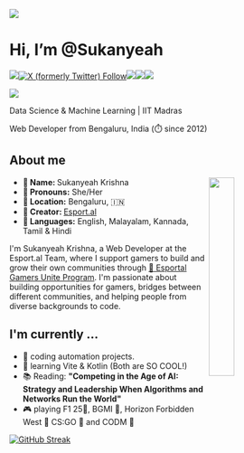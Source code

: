 ![](https://d15a02u2vz5xwk.cloudfront.net/dK0qQjq8nQz7fWmL/logos/sukanyeah_fly.svg)
<h1>Hi, I’m @Sukanyeah</h1>
<a href="https://www.linkedin.com/in/Sukanyeah"><img src="https://img.shields.io/badge/LinkedIn_%20-%230077b5.svg?&style=for-the-badge&logo=LinkedIn&logoColor=white"></a><a href="https://x.com/Sukanyeah"><img alt="X (formerly Twitter) Follow" src="https://img.shields.io/badge/X_%20-%23555555.svg?style=for-the-badge"></a><a href="https://www.facebook.com/Sukanyeah"><img src="https://img.shields.io/badge/facebook_%20-%234267B2.svg?&style=for-the-badge&logo=Facebook&logoColor=white"></a><a href="https://www.sukanyeah.com/"><img src="https://img.shields.io/badge/sukanyeah.com_%20-%23ff69b4.svg?&style=for-the-badge&logo=Google-Chrome&logoColor=white"></a><a href="https://www.instagram.com/Sukanyeah.Krishna"><img src="https://img.shields.io/badge/instagram_%20-%238a3ab9.svg?&style=for-the-badge&logo=Instagram&logoColor=white"></a>

![](https://www.sukanyeah.com/git)

<p>Data Science & Machine Learning | IIT Madras</p>
<p>Web Developer from Bengaluru, India (⏱️ since 2012)</p>

<h2>About me </h2>

<div >
  <img src="https://avatars.githubusercontent.com/u/21282402?s=460&u=9bba828da93873603a83982a5c1f27218fd3e276&v=4" align="right" width="30%" class="avatar circle">

<ul>
  <li><b>👧 Name: </b> Sukanyeah Krishna</li>
  <li><b>🌈 Pronouns:</b>  She/Her</li>
  <li><b>🧭 Location:</b> Bengaluru, 🇮🇳</li>
  <li><b>💼 Creator: </b><a href="https://esportal.com/">Esport.al</a></li>
  <li><b>📣 Languages:</b> English, Malayalam, Kannada, Tamil & Hindi</li>
</ul>

<p>I'm Sukanyeah Krishna, a Web Developer at the Esport.al Team, 
  where I support gamers to build and grow their own communities through <a href="https://esport.al/unite">🚩 Esportal Gamers Unite Program</a>. I'm passionate about building opportunities for gamers, bridges
   between different communities, and helping people from diverse backgrounds to code.
</p>

</div>

<h2> I'm currently ...</h2>

- 🔭 coding automation projects.
- 🌱 learning Vite & Kotlin (Both are SO COOL!)
- 📚 Reading: **"Competing in the Age of AI: Strategy and Leadership When Algorithms and Networks Run the World"**
- 🎮 playing F1 25🚗, BGMI 🔫, Horizon Forbidden West 🤖 CS:GO 🔫 and CODM 🧟

[![GitHub Streak](https://streak-stats.demolab.com?user=Sukanyeah&theme=transparent&hide_border=true&date_format=M%20j%5B%2C%20Y%5D&ring=EB29AF&fire=EB5454&currStreakNum=EB3977&sideNums=EB3977&sideLabels=EB29AF&dates=EB29AF&currStreakLabel=EB29AF&excludeDaysLabel=EB5454&stroke=EB29AF)](https://www.sukanyeah.com/)
